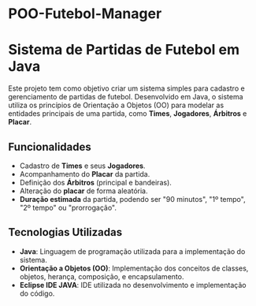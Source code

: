 # POO-Futebol-Manager
# Sistema de Partidas de Futebol em Java

Este projeto tem como objetivo criar um sistema simples para cadastro e gerenciamento de partidas de futebol. Desenvolvido em Java, o sistema utiliza os princípios de Orientação a Objetos (OO) para modelar as entidades principais de uma partida, como **Times**, **Jogadores**, **Árbitros** e **Placar**.

## Funcionalidades

- Cadastro de **Times** e seus **Jogadores**.
- Acompanhamento do **Placar** da partida.
- Definição dos **Árbitros** (principal e bandeiras).
- Alteração do **placar** de forma aleatória.
- **Duração estimada** da partida, podendo ser "90 minutos", "1º tempo", "2º tempo" ou "prorrogação".

## Tecnologias Utilizadas

- **Java**: Linguagem de programação utilizada para a implementação do sistema.
- **Orientação a Objetos (OO)**: Implementação dos conceitos de classes, objetos, herança, composição, e encapsulamento.
- **Eclipse IDE JAVA**: IDE utilizada no desenvolvimento e implementação do código.

